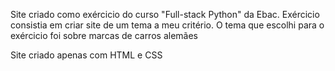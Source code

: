 Site criado como exércicio do curso "Full-stack Python" da Ebac.
Exércicio consistia em criar site de um tema a meu critério.
O tema que escolhi para o exércicio foi sobre marcas de carros alemães

Site criado apenas com HTML e CSS
